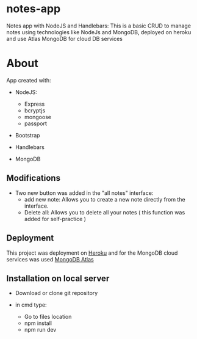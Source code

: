 # notes-app
Notes app with NodeJS and Handlebars: This is a basic CRUD to manage notes using technologies like NodeJs and MongoDB, deployed on heroku and use Atlas MongoDB for cloud DB services

<h1 class="card-title">About</h1>
       
App created with: 

  * NodeJS:

      * Express
      * bcryptjs
      * mongoose
      * passport

  * Bootstrap
  * Handlebars
  * MongoDB
  
  <h2>Modifications</h2>
  
* Two new button was added in the "all notes" interface:
  * add new note: Allows you to create a new note directly from the interface.
  * Delete all: Allows you to delete all your notes ( this function was added for self-practice )
  
 <h2> Deployment </h2>
 
 This project was deployment on <a href= "https://notes-applicationomargonzalez.herokuapp.com/" target="_blank">Heroku</a>
 and for the MongoDB cloud services was used <a href= "https://www.mongodb.com/cloud/atlas" target="_blank">MongoDB Atlas</a>
 
 <h2> Installation on local server </h2>
 
 * Download or clone git repository
 * in cmd type:
       
      * Go to files location
      * npm install
      * npm run dev
      
 
  

 
 
  
